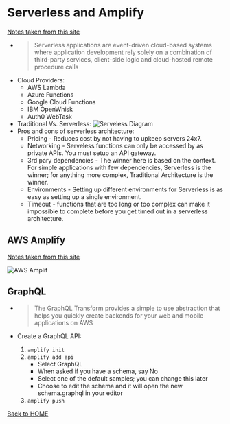 # Serverless and Amplify
[Notes taken from this site](https://hackernoon.com/what-is-serverless-architecture-what-are-its-pros-and-cons-cc4b804022e9)

- > Serverless applications are event-driven cloud-based systems where application development rely solely on a combination of third-party services, client-side logic and cloud-hosted remote procedure calls
- Cloud Providers:
  - AWS Lambda
  - Azure Functions
  - Google Cloud Functions
  - IBM OpenWhisk
  - Auth0 WebTask
- Traditional Vs. Serverless:
![Serveless Diagram](https://hackernoon.com/hn-images/1*x_v5NRC3TTMt1MaYl1gMUg.jpeg
)
- Pros and cons of serverless architecture:
  - Pricing - Reduces cost by not having to upkeep servers 24x7.
  - Networking - Serveless functions can only be accessed by as private APIs. You must setup an API gateway.
  - 3rd pary dependencies - The winner here is based on the context. For simple applications with few dependencies, Serverless is the winner; for anything more complex, Traditional Architecture is the winner.
  - Environments - Setting up different environments for Serverless is as easy as setting up a single environment.
  - Timeout - functions that are too long or too complex can make it impossible to complete before you get timed out in a serverless architecture.

## AWS Amplify
[Notes taken from this site](https://aws.amazon.com/amplify/)

![AWS Amplif](https://d1.awsstatic.com/AWS%20Amplify/Features/product-page-diagram_Amplify_How-it-works_Develop%402x%20(1).86135eef1e1961cf5cc41fba8c1a5fc46bf38cf2.png)

## GraphQL
- >The GraphQL Transform provides a simple to use abstraction that helps you quickly create backends for your web and mobile applications on AWS

- Create a GraphQL API:
  1. `amplify init`
  2. `amplify add api`
      - Select GraphQL
      - When asked if you have a schema, say No
      - Select one of the default samples; you can change this later
      - Choose to edit the schema and it will open the new schema.graphql in your editor
  3. `amplify push`

[Back to HOME](../README.md)